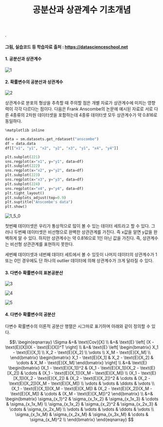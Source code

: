﻿---
layout: post
title: "공분산과 상관계수 기초개념"
tags: [수학기초]
comments: true
---

.

#### 그림, 실습코드 등 학습자료 출처 : https://datascienceschool.net

#### 1. 공분산과 상관계수

![1](https://user-images.githubusercontent.com/41605276/58309884-51639c00-7e40-11e9-806a-a0d0be322f50.jpg)

#### 2. 확률변수의 공분산과 상관계수

![2](https://user-images.githubusercontent.com/41605276/58309909-5fb1b800-7e40-11e9-976e-b39f0a69b242.jpg)

상관계수로 분포의 형상을 추측할 때 주의할 점은 개별 자료가 상관계수에 미치는 영향력이 각각 다르다는 점이다. 다음은 Frank Anscombe의 논문에 예시된 자료로 서로 다른 4종류의 2차원 데이터셋을 포함하는데 4종류 데이터셋 모두 상관계수가 약 0.816로 동일하다.


```python
%matplotlib inline

data = sm.datasets.get_rdataset("anscombe")
df = data.data
df[["x1", "y1", "x2", "y2", "x3", "y1", "x4", "y4"]]

plt.subplot(221)
sns.regplot(x="x1", y="y1", data=df)
plt.subplot(222)
sns.regplot(x="x2", y="y2", data=df)
plt.subplot(223)
sns.regplot(x="x3", y="y3", data=df)
plt.subplot(224)
sns.regplot(x="x4", y="y4", data=df)
plt.tight_layout()
plt.subplots_adjust(top=0.9)
plt.suptitle("Anscombe's data")
plt.show()
```


![1_5_0](https://user-images.githubusercontent.com/41605276/58309955-7ce68680-7e40-11e9-8812-7227c12d9a82.png)


첫번째 데이터셋은 우리가 통상적으로 많이 볼 수 있는 데이터 세트라고 할 수 있다. 그러나 두번째 데이터셋은 비선형으로 완벽한 상관관계를 가진다. 즉 x값을 알면 y값을 완벽하게 알 수 있다. 하지만 상관계수는 약 0.816으로 1인 아닌 값을 가진다. 즉, 상관계수는 비선형 상관관계를 표현하지 못한다.

세번째 데이터셋과 네번째 데이터 세트에서 볼 수 있듯이 나머지 데이터의 상관계수가 1 또는 0인 경우에도 단 하나의 outlier 데이터에 의해 상관계수가 크게 달라질 수 있다.

#### 3. 다변수 확률변수의 표본공분산

![3](https://user-images.githubusercontent.com/41605276/58309928-69d3b680-7e40-11e9-9528-314180449254.jpg)

![4](https://user-images.githubusercontent.com/41605276/58309931-6f310100-7e40-11e9-8b23-ded4c31d4c6a.jpg)

![5](https://user-images.githubusercontent.com/41605276/58309940-73f5b500-7e40-11e9-92b7-cae4bfdd2305.jpg)

#### 4. 다변수 확률변수의 공분산

다변수 확률변수의 이론적 공분산 행렬은 시그마로 표기하며 아래와 같이 정의할 수 있다.

$$\ \begin{eqnarray}
\Sigma 
&=& \text{Cov}[X] \\
&=& \text{E} \left[ (X - \text{E}[X])(X - \text{E}[X])^T \right] \\
&=& \text{E} 
\left[ 
\begin{bmatrix}
X_1 - \text{E}[X_1] \\
X_2 - \text{E}[X_2] \\
\vdots \\
X_M - \text{E}[X_M] \\
\end{bmatrix}
\begin{bmatrix}
X_1 - \text{E}[X_1] &
X_2 - \text{E}[X_2] &
\cdots &
X_M - \text{E}[X_M]
\end{bmatrix}
\right] \\
&=&
\text{E} 
\begin{bmatrix}
(X_1 - \text{E}[X_1])^2 & (X_1 - \text{E}[X_1])(X_2 - \text{E}[X_2]) & \cdots & (X_1 - \text{E}[X_1])(X_M - \text{E}[X_M]) \\
(X_1 - \text{E}[X_1])(X_2 - \text{E}[X_2]) & (X_2 - \text{E}[X_2])^2 & \cdots & (X_2 - \text{E}[X_2])(X_M - \text{E}[X_M]) \\
\vdots &  \vdots  & \ddots &  \vdots  \\
(X_1 - \text{E}[X_1])(X_M - \text{E}[X_M]) & (X_2 - \text{E}[X_2])(X_M - \text{E}[X_M]) & \cdots & (X_M - \text{E}[X_M])^2 \end{bmatrix}
\\
&=&
\begin{bmatrix}
\sigma_{x_1}^2  &  \sigma_{x_1x_2} &  \sigma_{x_1x_3} &  \cdots &  \sigma_{x_1x_M} \\
\sigma_{x_1x_2} &  \sigma_{x_2}^2  &  \sigma_{x_2x_3} &  \cdots &  \sigma_{x_2x_M} \\
\vdots          &  \vdots          &  \vdots          &  \ddots &  \vdots          \\
\sigma_{x_1x_M} &  \sigma_{x_2x_M} &  \sigma_{x_3x_M} &  \cdots &  \sigma_{x_M}^2 \\
\end{bmatrix}
\end{eqnarray} $$
